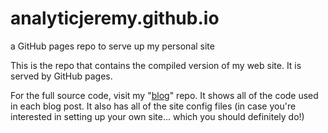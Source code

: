 # analyticjeremy.github.io
a GitHub pages repo to serve up my personal site

This is the repo that contains the compiled version of my web site.  It is served by GitHub pages.

For the full source code, visit my "[blog](../blog)" repo.  It shows all of the code used in each blog post.  It also has
all of the site config files (in case you're interested in setting up your own site... which you should definitely do!)
